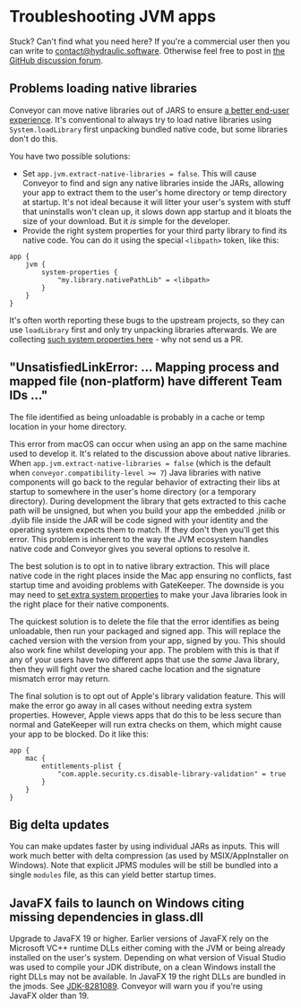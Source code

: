 # Troubleshooting JVM apps

Stuck? Can't find what you need here? If you're a commercial user then you can write to [contact@hydraulic.software](mailto:contact@hydraulic.software). Otherwise feel free to post in [the GitHub discussion forum](https://github.com/hydraulic-software/conveyor/discussions).

## Problems loading native libraries

Conveyor can move native libraries out of JARS to ensure [a better end-user experience](../configs/jvm.md#jar-processing). It's conventional to always try to load native libraries using `System.loadLibrary` first unpacking bundled native code, but some libraries don't do this. 

You have two possible solutions:

* Set `app.jvm.extract-native-libraries = false`. This will cause Conveyor to find and sign any native libraries inside the JARs, allowing your app to extract them to the user's home directory or temp directory at startup. It's not ideal because it will litter your user's system with stuff that uninstalls won't clean up, it slows down app startup and it bloats the size of your download. But it *is* simple for the developer.
* Provide the right system properties for your third party library to find its native code. You can do it using the special `<libpath>` token, like this:

```
app {
    jvm {
        system-properties {
            "my.library.nativePathLib" = <libpath>
        }
    }
}
```

It's often worth reporting these bugs to the upstream projects, so they can use `loadLibrary` first and only try unpacking libraries afterwards. We are collecting [such system properties here](https://conveyor.hydraulic.dev/7.0/configs/jvm/#library-sysprops-project) - why not send us a PR.

## "UnsatisfiedLinkError: ... Mapping process and mapped file (non-platform) have different Team IDs ..."

The file identified as being unloadable is probably in a cache or temp location in your home directory.

This error from macOS can occur when using an app on the same machine used to develop it. It's related to the discussion above about native libraries. When `app.jvm.extract-native-libraries = false` (which is the default when `conveyor.compatibility-level >= 7`) Java libraries with native components will go back to the regular behavior of extracting their libs at startup to somewhere in the user's home directory (or a temporary directory). During development the library that gets extracted to this cache path will be unsigned, but when you build your app the embedded .jnilib or .dylib file inside the JAR will be code signed with your identity and the operating system expects them to match. If they don't then you'll get this error. This problem is inherent to the way the JVM ecosystem handles native code and Conveyor gives you several options to resolve it.

The best solution is to opt in to native library extraction. This will place native code in the right places inside the Mac app ensuring no conflicts, fast startup time and avoiding problems with GateKeeper. The downside is you may need to [set extra system properties](../configs/jvm.md#library-sysprops-project) to make your Java libraries look in the right place for their native components.

The quickest solution is to delete the file that the error identifies as being unloadable, then run your packaged and signed app. This will replace the cached version with the version from your app, signed by you. This should also work fine whilst developing your app. The problem with this is that if any of your users have two different apps that use the _same_ Java library, then they will fight over the shared cache location and the signature mismatch error may return.

The final solution is to opt out of Apple's library validation feature. This will make the error go away in all cases without needing extra system properties. However, Apple views apps that do this to be less secure than normal and GateKeeper will run extra checks on them, which might cause your app to be blocked. Do it like this:

```
app {
    mac { 
        entitlements-plist {
            "com.apple.security.cs.disable-library-validation" = true
        }
    }
}
```

## Big delta updates

You can make updates faster by using individual JARs as inputs. This will work much better with delta compression (as used by MSIX/AppInstaller on Windows). Note that explicit JPMS modules will be still be bundled into a single `modules` file, as this can yield better startup times.

## JavaFX fails to launch on Windows citing missing dependencies in glass.dll 

Upgrade to JavaFX 19 or higher. Earlier versions of JavaFX rely on the Microsoft VC++ runtime DLLs either coming with the JVM or being already installed on the user's system. Depending on what version of Visual Studio was used to compile your JDK distribute, on a clean Windows install the right DLLs may not be available. In JavaFX 19 the right DLLs are bundled in the jmods. See [JDK-8281089](https://bugs.openjdk.org/browse/JDK-8281089). Conveyor will warn you if you're using JavaFX older than 19. 
